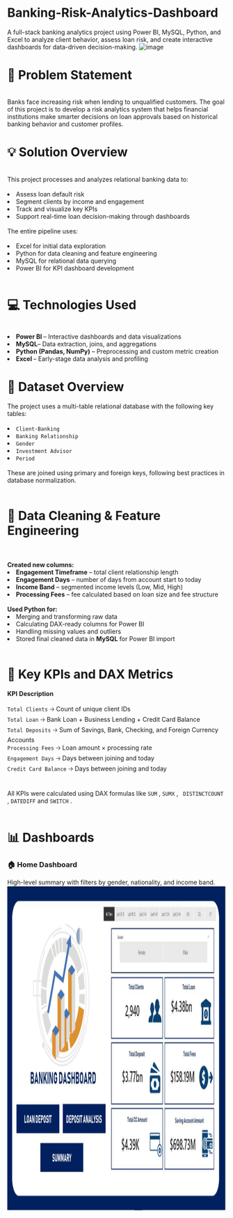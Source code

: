# Banking-Risk-Analytics-Dashboard

A full-stack banking analytics project using Power BI, MySQL, Python, and Excel to analyze client behavior, assess loan risk, and create interactive dashboards for data-driven decision-making.
<img width="1280" height="745" alt="image" src="https://github.com/user-attachments/assets/7698988f-1c21-4d3a-aab1-d4ae09eaca8b" />
</br>
<h1>🧠 Problem Statement</h1></br>
Banks face increasing risk when lending to unqualified customers. The goal of this project is to develop a risk analytics system that helps financial institutions make smarter decisions on loan approvals based on historical banking behavior and customer profiles.
</br>
<h1>💡 Solution Overview</h1></br>
This project processes and analyzes relational banking data to:
</br></br>
<li>Assess loan default risk</li>
<li>Segment clients by income and engagement</li>
<li>Track and visualize key KPIs</li>
<li>Support real-time loan decision-making through dashboards
</br></br>
The entire pipeline uses:
</br></br>
<li>Excel for initial data exploration</li>
<li>Python for data cleaning and feature engineering</li>
<li>MySQL for relational data querying</li>
<li>Power BI for KPI dashboard development</li>
</br>
<h1>💻 Technologies Used</h1>
</br>
<li><strong>Power BI </strong> – Interactive dashboards and data visualizations</li>
<li><strong>MySQL</strong>– Data extraction, joins, and aggregations
<li><strong>Python (Pandas, NumPy)</strong> – Preprocessing and custom metric creation
<li><strong> Excel </strong>– Early-stage data analysis and profiling
</br>
<h1>📂 Dataset Overview</h1>
The project uses a multi-table relational database with the following key tables:
</br></br>
<li> <code>Client-Banking</code>
<li> <code>Banking Relationship</code>
<li> <code>Gender</code>
<li> <code>Investment Advisor</code>
<li> <code>Period</code>
</br></br>
These are joined using primary and foreign keys, following best practices in database normalization.
</br></br>
<h1>🧹 Data Cleaning & Feature Engineering</h1>
</br></br>
<strong>Created new columns:</strong>
<li><strong>Engagement Timeframe</strong> – total client relationship length
<li><strong>Engagement Days</strong>  – number of days from account start to today
<li><strong>Income Band</strong> – segmented income levels (Low, Mid, High)
<li><strong>Processing Fees</strong> – fee calculated based on loan size and fee structure
</br></br>
<strong>Used Python for:</strong>
<li> Merging and transforming raw data
<li> Calculating DAX-ready columns for Power BI
<li> Handling missing values and outliers
</br>
<li>Stored final cleaned data in <strong>MySQL</strong> for Power BI import
</br></br>
<h1>🧮 Key KPIs and DAX Metrics</h1>
        <strong>KPI</strong>     <strong>Description</strong></br></br> 
<code>Total Clients</code>          🡢   Count of unique client IDs</br>
<code>Total Loan</code>             🡢   Bank Loan + Business Lending + Credit Card Balance</br>
<code>Total Deposits</code>         🡢   Sum of Savings, Bank, Checking, and Foreign Currency Accounts </br>
<code>Processing Fees</code>        🡢   Loan amount × processing rate </br>
<code>Engagement Days</code>        🡢   Days between joining and today </br>          
<code>Credit Card Balance</code>    🡢   Days between joining and today </br>  
</br></br>
All KPIs were calculated using DAX formulas like <code>SUM</code> , <code>SUMX</code> , <code> DISTINCTCOUNT</code> , <code>DATEDIFF</code> and  <code>SWITCH</code> .
</br></br>
<h1>📊 Dashboards</h1>
<h3>🏠 Home Dashboard</h3>
High-level summary with filters by gender, nationality, and income band.</br>
<img width="1280" height="745" alt="image" src="https://github.com/mohan7745/Banking-Risk-Analytics-Dashboard/blob/main/br2.jpg?raw=true" />



